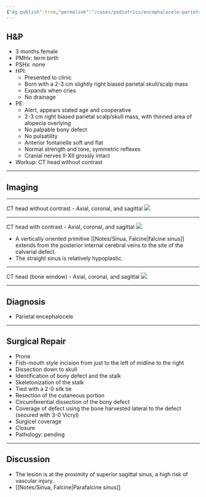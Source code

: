 ```yaml
---
{"dg-publish":true,"permalink":"/cases/pediatrics/encephalocele-parietal/","tags":["pediatric\"","encephalocele","skull","brain"],"created":"2023-05-25T18:09:37.029-05:00","updated":"2023-05-25T18:13:28.085-05:00"}
---
```



## H&P

- 3 months female
- PMHx: term birth
- PSHx: none
- HPI: 
	- Presented to clinic
	- Born with a 2-3 cm slightly right biased parietal skull/scalp mass
	- Expands when cries
	- No drainage
- PE: 
	- Alert, appears stated age and cooperative
	- 2-3 cm right biased parietal scalp/skull mass, with thinned area of alopecia overlying
	- No palpable bony defect
	- No pulsatility
	- Anterior fontanelle soft and flat
	- Normal strength and tone, symmetric reflexes
	- Cranial nerves II-XII grossly intact
- Workup: CT head without contrast

---

## Imaging

---

CT head without contrast - Axial, coronal, and sagittal
![](https://i.imgur.com/i5dih8l.png)

---

CT head with contrast - Axial, coronal, and sagittal
![](https://i.imgur.com/WA31IBw.png)
- A vertically oriented primitive [[Notes/Sinua, Falcine\|falcine sinus]] extends from the posterior internal cerebral veins to the site of the calvarial defect. 
- The straight sinus is relatively hypoplastic.

---

CT head (bone window) - Axial, coronal, and sagittal
![](https://i.imgur.com/fAXEVJv.png)

---

## Diagnosis

- Parietal encephalocele

---

## Surgical Repair

- Prone
- Fish-mouth style incision from just to the left of midline to the right
- Dissection down to skull
- Identification of bony defect and the stalk
- Skeletonization of the stalk
- Tied with a 2-0 silk tie
- Resection of the cutaneous portion
- Circumferential dissection of the bony defect
- Coverage of defect using the bone harvested lateral to the defect (secured with 3-0 Vicryl)
- Surgicel coverage
- Closure
- Pathology: pending

---

## Discussion

- The lesion is at the proximity of superior sagittal sinus, a high risk of vascular injury.
- [[Notes/Sinua, Falcine\|Parafalcine sinus]]
